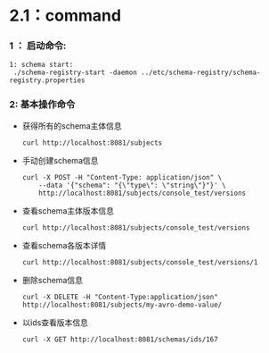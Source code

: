 # 2.1：command

### 1 ： 启动命令:

```
1: schema start: 
 ./schema-registry-start -daemon ../etc/schema-registry/schema-registry.properties
```



### 2: 基本操作命令

- 获得所有的schema主体信息

  ```
  curl http://localhost:8081/subjects
  ```

- 手动创建schema信息

  ```
  curl -X POST -H "Content-Type: application/json" \
      --data '{"schema": "{\"type\": \"string\"}"}' \
      http://localhost:8081/subjects/console_test/versions
  ```

- 查看schema主体版本信息

  ```
  curl http://localhost:8081/subjects/console_test/versions
  ```

- 查看schema各版本详情

  ```
  curl http://localhost:8081/subjects/console_test/versions/1
  ```

- 删除schema信息

  ```
  curl -X DELETE -H "Content-Type:application/json" http://localhost:8081/subjects/my-avro-demo-value/
  ```

- 以ids查看版本信息

  ```
  curl -X GET http://localhost:8081/schemas/ids/167
  ```

